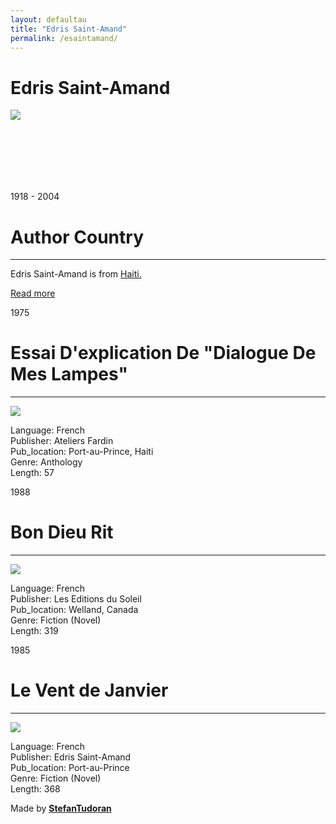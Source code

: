 ```yaml
---
layout: defaultau
title: "Edris Saint-Amand"
permalink: /esaintamand/
---
```

<!-- partial:index.partial.html -->
<div class="content">
    <h1>Edris Saint-Amand</h1>
    <div class="quote">
        <div><img src="http://ile-en-ile.org/wp-content/uploads/2004/02/saint-amand.jpg" class="logo"></div>
    </div>
    <div class="timeline">
        <div style="padding-bottom:100px;"></div>
        <div class="block">
            <div class="date right"><p class="right"> 1918 - 2004 </p></div>
            <div class="dot"></div>
            <div class="left first">
            <div class="author_country">
                <h1>Author Country</h1><hr>
              <div class="aclocation"> <p>Edris Saint-Amand is from <a href="http://localhost:4000/5"> Haiti.</a></p></div>
              <div class="acreadmore">  <a href="https://en.wikipedia.org/wiki/Edris_Saint-Amand" target="_blank">Read more</a></div>
            </div>
            </div>
        </div>
        <div class="block">
            <div class="date left"><p class="left">1975</p></div>
            <div class="dot"></div>
            <div class="right">
                <h1>Essai D'explication De "Dialogue De Mes Lampes"</h1><hr>
                <p><img src="https://cdn.vectorstock.com/i/preview-1x/48/06/image-preview-icon-picture-placeholder-vector-31284806.jpg"></p>
                <p>
                Language: French<br/>
                Publisher: Ateliers Fardin<br/>
                Pub_location: Port-au-Prince, Haiti<br/>
                Genre: Anthology<br/>
                Length: 57</p>
            </div>
        </div>
        <div class="block">
            <div class="date right"><p class="right">1988</p></div>
            <div class="dot"></div>
            <div class="left hide">
                <h1>Bon Dieu Rit</h1><hr>
                <p><img src="http://www.vers-les-iles.fr/images/im_Haiti/SaintAmand_E_1.jpg"></p>
                <p>Language: French<br/>
                Publisher: Les Editions du Soleil<br/>
                Pub_location: Welland, Canada<br/>
                Genre: Fiction (Novel)<br/>
                Length: 319</p>
            </div>
        </div>
        <div class="block">
            <div class="date left"><p class="left">1985</p></div>
            <div class="dot"></div>
            <div class="right hide">
                <h1>Le Vent de Janvier</h1><hr>
                <p><img src="https://books.google.dm/books/content?id=6_1HAAAAYAAJ&printsec=frontcover&img=1&zoom=1&imgtk=AFLRE724Px2PUA4xDQ5vSWpNT0zevICV0ah4Z5fRkRWNy2tWnEiawWVzFYqRj952EUUgYm91ykWa1KR-9UZ6e5xhdXxrLwl74dGnustzoCoaD-CF7vfs1er-gvD4DDY6Q3XdfJ-L39x-"></p>
                <p>Language: French<br/>
                Publisher: Edris Saint-Amand<br/>
                Pub_location: Port-au-Prince<br/>
                Genre: Fiction (Novel)<br/>
                Length: 368</p>
            </div>
        </div>
        <div id="footer">
        <p id="copyright">Made by&nbsp;<strong><a href="https://www.linkedin.com/in/nicolae-stefan-tudoran-b02291127/" target="_blank">StefanTudoran</a></strong></p>
    </div>
</div>
<!-- partial -->
  <script src='https://cdnjs.cloudflare.com/ajax/libs/jquery/3.1.1/jquery.min.js'></script><script  src="assets/js/authorscript.js"></script>
